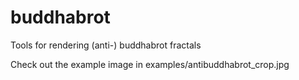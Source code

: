 buddhabrot
==========

Tools for rendering (anti-) buddhabrot fractals

Check out the example image in examples/antibuddhabrot_crop.jpg
